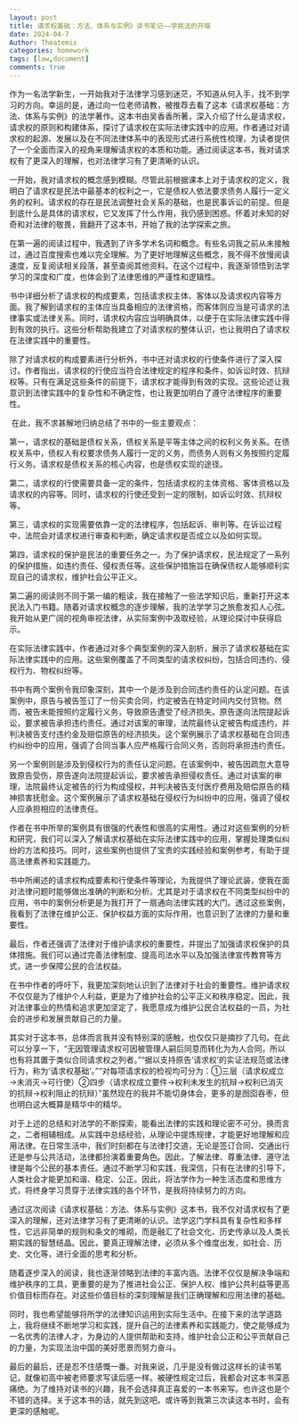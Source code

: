 ```yaml
---
layout: post
title: 请求权基础：方法、体系与实例》读书笔记——学民法的开端
date: 2024-04-7
Author: Theatemis
categories: homework
tags: [law,document]
comments: true
---
```


​        作为一名法学新生，一开始我对于法律学习感到迷茫，不知道从何入手，找不到学习的方向。幸运的是，通过向一位老师请教，被推荐去看了这本《请求权基础：方法、体系与实例》的法学著作。这本书由吴香香所著，深入介绍了什么是请求权，请求权的原则和构建体系，探讨了请求权在实际法律实践中的应用。作者通过对请求权的起源、发展以及在不同法律体系中的表现形式进行系统性梳理，为读者提供了一个全面而深入的视角来理解请求权的本质和功能。通过阅读这本书，我对请求权有了更深入的理解，也对法律学习有了更清晰的认识。

​        一开始，我对请求权的概念感到模糊。尽管此前根据课本上对于请求权的定义，我明白了请求权是民法中最基本的权利之一，它是债权人依法要求债务人履行一定义务的权利。请求权的存在是民法调整社会关系的基础，也是民事诉讼的前提。但是到底什么是具体的请求权，它又发挥了什么作用，我仍感到困惑。怀着对未知的好奇和对法律的敬畏，我翻开了这本书，开始了我的法学探索之旅。

​        在第一遍的阅读过程中，我遇到了许多学术名词和概念。有些名词我之前从未接触过，通过百度搜索也难以完全理解。为了更好地理解这些概念，我不得不放慢阅读速度，反复阅读相关段落，甚至查阅其他资料。在这个过程中，我逐渐领悟到法学学习的深度和广度，也体会到了法律思维的严谨性和逻辑性。

​        书中详细分析了请求权的构成要素，包括请求权主体、客体以及请求权内容等方面。我了解到请求权的主体应当具备相应的法律资格，而客体则应当是可请求的法律事实或法律关系。同时，请求权内容应当明确具体，以便于在实际法律实践中得到有效的执行。这些分析帮助我建立了对请求权的整体认识，也让我明白了请求权在法律实践中的重要性。

​        除了对请求权的构成要素进行分析外，书中还对请求权的行使条件进行了深入探讨。作者指出，请求权的行使应当符合法律规定的程序和条件，如诉讼时效、抗辩权等。只有在满足这些条件的前提下，请求权才能得到有效的实现。这些论述让我意识到法律实践中的复杂性和不确定性，也让我更加明白了遵守法律程序的重要性。

​        在此，我不求甚解地归纳总结了书中的一些主要观点：

​        第一，请求权的基础是债权关系，债权关系是平等主体之间的权利义务关系。在债权关系中，债权人有权要求债务人履行一定的义务，而债务人则有义务按照约定履行义务。请求权是债权关系的核心内容，也是债权实现的途径。

​        第二，请求权的行使需要具备一定的条件，包括请求权的主体资格、客体资格以及请求权的内容等。同时，请求权的行使还受到一定的限制，如诉讼时效、抗辩权等。

​        第三，请求权的实现需要依靠一定的法律程序，包括起诉、审判等。在诉讼过程中，法院会对请求权进行审查和判断，确定请求权是否成立以及如何实现。

​        第四，请求权的保护是民法的重要任务之一。为了保护请求权，民法规定了一系列的保护措施，如违约责任、侵权责任等。这些保护措施旨在确保债权人能够顺利实现自己的请求权，维护社会公平正义。

​        第二遍的阅读则不同于第一编的粗读，我在接触了一些法学知识后，重新打开这本民法入门书籍。随着对请求权概念的逐步理解，我的法学学习之旅愈发扣人心弦。我开始从更广阔的视角审视法律，从实际案例中汲取经验，从理论探讨中获得启示。

​        在实际法律实践中，作者通过对多个典型案例的深入剖析，展示了请求权基础在实际法律实践中的应用。这些案例覆盖了不同类型的请求权纠纷，包括合同违约、侵权行为、物权纠纷等。

​        书中有两个案例令我印象深刻，其中一个是涉及到合同违约责任的认定问题。在该案例中，原告与被告签订了一份买卖合同，约定被告在特定时间内交付货物。然而，被告未能按照约定履行义务，导致原告遭受了经济损失。原告遂向法院提起诉讼，要求被告承担违约责任。通过对该案的审理，法院最终认定被告构成违约，并判决被告支付违约金及赔偿原告的经济损失。这个案例展示了请求权基础在合同违约纠纷中的应用，强调了合同当事人应严格履行合同义务，否则将承担违约责任。

​        另一个案例则是涉及到侵权行为的责任认定问题。在该案例中，被告因疏忽大意导致原告受伤，原告遂向法院提起诉讼，要求被告承担侵权责任。通过对该案的审理，法院最终认定被告的行为构成侵权，并判决被告支付医疗费用及赔偿原告的精神损害抚慰金。这个案例展示了请求权基础在侵权行为纠纷中的应用，强调了侵权人应承担相应的法律责任。

​        作者在书中所举的案例具有很强的代表性和很高的实用性。通过对这些案例的分析和研究，我们可以深入了解请求权基础在实际法律实践中的应用，掌握处理类似纠纷的方法和技巧。同时，这些案例也提供了宝贵的实践经验和案例参考，有助于提高法律素养和实践能力。

​        书中所阐述的请求权构成要素和行使条件等理论，为我提供了理论武装，使我在面对法律问题时能够做出准确的判断和分析。尤其是对于请求权在不同类型纠纷中的应用，书中的案例分析更是为我打开了一扇通向法律实践的大门。透过这些案例，我看到了法律在维护公正、保护权益方面的实际作用，也意识到了法律的力量和重要性。

​        最后，作者还强调了法律对于维护请求权的重要性，并提出了加强请求权保护的具体措施。我们可以通过完善法律制度、提高司法水平以及加强法律宣传教育等方式，进一步保障公民的合法权益。

​        在书中作者的呼吁下，我更加深刻地认识到了法律对于社会的重要性。维护请求权不仅仅是为了维护个人利益，更是为了维护社会的公平正义和秩序稳定。因此，我对法律事业的热情和追求更加坚定了，我愿意成为维护公民合法权益的一员，为社会的进步和发展贡献自己的力量。

​        其实对于这本书，总体而言我并没有特别深的感触，也仅仅只是摘抄了几句。在此可以分享一下，“无因管理请求权可因被管理人嗣后同意而转化为为人合同，所以也有将其置于类似合同请求权之列者。”“据以支持原告‘请求权’的实证法规范或法律行为，称为‘请求权基础’。”“对每项请求权的检视均可分为：①三层（请求权成立→未消灭→可行使）②四步（请求权成立要件→权利未发生的抗辩→权利已消灭的抗辩→权利阻止的抗辩）”虽然现在的我并不能切身体会，更多的是囫囵吞枣，但也明白这大概算是精华中的精华。

​        对于上述的总结和对法学的不断探索，能看出法律的实践和理论密不可分。换而言之，二者相辅相成。从实践中总结经验，从理论中提炼规律，才能更好地理解和应用法律。在日常生活中，我们时刻都在与法律打交道，无论是签订合同、交通出行还是参与公共活动，法律都扮演着重要角色。因此，了解法律、尊重法律、遵守法律是每个公民的基本责任。通过不断学习和实践，我深信，只有在法律的引导下，人类社会才能更加和谐、稳定、公正。因此，将法学作为一种生活态度和思维方式，将终身学习贯穿于法律实践的各个环节，是我将持续努力的方向。

​        通过这次阅读《请求权基础：方法、体系与实例》这本书，我不仅对请求权有了更深入的理解，还对法律学习有了更清晰的认识。法学这门学科具有复杂性和多样性，它远非简单的规则和条文的堆砌，而是融汇了社会文化、历史传承以及人类长期实践的智慧结晶。因此，要真正理解法律，必须从多个维度出发，如社会、历史、文化等，进行全面的思考和分析。

​        随着逐步深入的阅读，我也逐渐领略到法律的丰富内涵。法律不仅仅是解决争端和维护秩序的工具，更重要的是为了推进社会公正、保护人权、维护公共利益等更高价值目标而存在。对这些价值目标的深刻理解是我们正确理解和应用法律的基础。

​        同时，我也希望能够将所学的法律知识运用到实际生活中。在接下来的法学道路上，我将继续不断地学习和实践，提升自己的法律素养和实践能力，使之能够成为一名优秀的法律人才，为身边的人提供帮助和支持，维护社会公正和公平贡献自己的力量，为实现法治中国的美好愿景而努力奋斗。

​        最后的最后，还是忍不住感慨一番。对我来说，几乎是没有做过这样长的读书笔记，就像初高中被老师要求写读后感一样。被硬性规定过后，我都会对这本书深恶痛绝。为了维持对读书的兴趣，我不会选择真正喜爱的一本书来写。也许这也是个不错的选择。关于这本书的话，就先到这吧。或许等到我第三次读这本书时，会有更深的感触呢。
